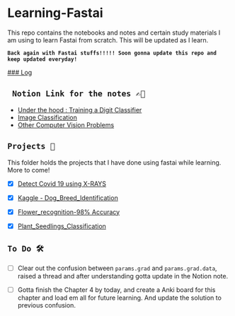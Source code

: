 # Learning-Fastai
This repo contains the notebooks and notes and certain study materials I am using to learn Fastai from scratch. This will be updated as I learn.

**`Back again with Fastai stuffs!!!!! Soon gonna update this repo and keep updated everyday!`**

[### Log](https://github.com/ashikshafi08/Learning-Fastai/blob/main/Log.md)

##  ``` Notion Link for the notes ✍🏻```
-  [Under the hood : Training a Digit Classifier](https://www.notion.so/Under-the-hood-Training-a-Digit-Classifier-8c84c3c8b556411b9381b7c1a7cd8d3e)
- [Image Classification](https://www.notion.so/Image-Classification-eb15b9efd0ec4226941b09ba002335a9)
- [Other Computer Vision Problems](https://www.notion.so/Other-Computer-Vision-Problems-aeb46003f86a4376bd50e3ed192f644d)



## ``` Projects 🤖 ``` 
This folder holds the projects that I have done using fastai while learning. More to come! 

 - [x] [Detect Covid 19 using X-RAYS](https://github.com/ashikshafi08/Learning-Fastai/blob/main/Projects/Detect_Covid19.ipynb) 
 - [x] [Kaggle - Dog_Breed_Identification](https://colab.research.google.com/drive/1pOSF0Kdu-Sy84iJVlNoX5Q6V5gh8-lwr)
 - [x] [Flower_recognition-98% Accuracy](https://github.com/ashikshafi08/Learning-Fastai/blob/main/Projects/Flower_recognition-98%25%20Accuracy.ipynb)
 - [x] [Plant_Seedlings_Classification](https://github.com/ashikshafi08/Learning-Fastai/blob/main/Projects/Plant_Seedlings_Classification-(97%20Score).ipynb)
 
 


## ``` To Do 🛠 ``` 

- [ ] Clear out the confusion between `params.grad` and `params.grad.data`, raised a thread and after understanding gotta update in the Notion note. 
- [ ] Gotta finish the Chapter 4 by today, and create a Anki board for this chapter and load em all for future learning. And update the solution to previous confusion.

